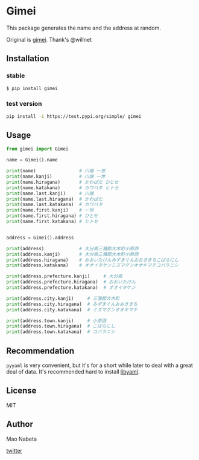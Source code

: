 # Gimei

This package generates the name and the address at random.

Original is [gimei](https://github.com/willnet/gimei).
Thank's @willnet

## Installation

### stable

```sh
$ pip install gimei
```

### test version

```sh
pip install -i https://test.pypi.org/simple/ gimei
```

## Usage

```python
from gimei import Gimei

name = Gimei().name

print(name)                # 川端 一世 
print(name.kanji)          # 川端 一世
print(name.hiragana)       # かわばた ひとせ
print(name.katakana)       # カワバタ ヒトセ
print(name.last.kanji)     # 川端
print(name.last.hiragana)  # かわばた
print(name.last.katakana)  # カワバタ
print(name.first.kanji)    # 一世
print(name.first.hiragana) # ひとせ
print(name.first.katakana) # ヒトセ


address = Gimei().address 

print(address)             # 大分県三潴郡大木町小原西
print(address.kanji)       # 大分県三潴郡大木町小原西
print(address.hiragana)    # おおいたけんみずまぐんおおきまちこばらにし
print(address.katakana)    # オオイタケンミズマグンオオキマチコバラニシ

print(address.prefecture.kanji)     # 大分県
print(address.prefecture.hiragana)  # おおいたけん
print(address.prefecture.katakana)  # オオイタケン

print(address.city.kanji)     # 三潴郡大木町
print(address.city.hiragana)  # みずまぐんおおきまち
print(address.city.katakana)  # ミズマグンオオキマチ

print(address.town.kanji)     # 小原西
print(address.town.hiragana)  # こばらにし
print(address.town.katakana)  # コバラニシ
```

## Recommendation

`pyyaml` is very convenient, 
but it's for a short while later to deal with a great deal of data.
It's recommended hard to install [libyaml](http://pyyaml.org/wiki/LibYAML).

## License
MIT

## Author
Mao Nabeta

[twitter](https://twitter.com/nabetama)

